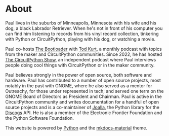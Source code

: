 # About

Paul lives in the suburbs of Minneapolis, Minnesota with his wife and his dog, a black Labrador Retriever.
When he's not in front of his computer you can find him listening to records from his vinyl record collection,
tinkering with Python or CircuitPython, playing with his dog, or watching a movie.

Paul co-hosts [The Bootloader](https://thebootloader.net) with [Tod Kurt](https://todbot.com), a monthly podcast
with topics from the maker and CircuitPython communities. Since 2022, he has
hosted [The CircuitPython Show](https://www.circuitpythonshow.com/@circuitpythonshow),
an independent podcast where Paul interviews people doing cool things with CircuitPython or in the maker
community.

Paul believes strongly in the power of open source, both software and hardware. Paul has contributed to a number of open source projects, most notably in the past with GNOME, where he also served as a mentor for Outreachy, for those under represented in tech; and served one term on the GNOME Board of Directors as President and Chairman. Paul is active in the CircuitPython community and writes documentation for a handful of open source projects and is a co-maintainer of [Joalla](https://github.com/joalla/discogs_client), the Python library for the [Discogs](https://www.discogs.com) API. He is also a member of the Electronic Frontier Foundation and the Python Software Foundation.

This website is powered by [Python](https://www.python.org) and the [mkdocs-material](https://github.com/squidfunk/mkdocs-material) theme.
